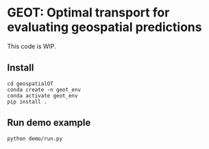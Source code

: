 # GEOT: Optimal transport for evaluating geospatial predictions

This code is WIP.

## Install

```
cd geospatialOT
conda create -n geot_env
conda activate geot_env
pip install .
```

## Run demo example

```
python demo/run.py
```